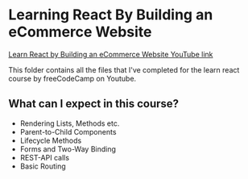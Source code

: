 # Learning React By Building an eCommerce Website

[Learn React by Building an eCommerce Website YouTube link](https://www.youtube.com/watch?v=1DklrGoAxDE)

This folder contains all the files that I've completed for the learn react course by freeCodeCamp on Youtube.

## What can I expect in this course?
- Rendering Lists, Methods etc.
- Parent-to-Child Components
- Lifecycle Methods
- Forms and Two-Way Binding
- REST-API calls
- Basic Routing